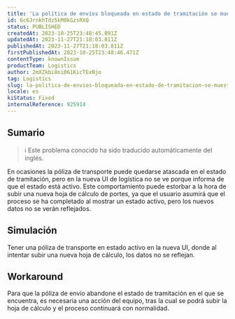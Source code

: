 ```yaml
---
title: 'La política de envíos bloqueada en estado de tramitación se muestra como activa en la nueva interfaz de usuario de logística.'
id: 6c6JrnkhTdz5kM8kGzsRXQ
status: PUBLISHED
createdAt: 2023-10-25T23:48:45.891Z
updatedAt: 2023-11-27T21:18:03.811Z
publishedAt: 2023-11-27T21:18:03.811Z
firstPublishedAt: 2023-10-25T23:48:46.471Z
contentType: knownIssue
productTeam: Logistics
author: 2mXZkbi0oi061KicTExNjo
tag: Logistics
slug: la-politica-de-envios-bloqueada-en-estado-de-tramitacion-se-muestra-como-activa-en-la-nueva-interfaz-de-usuario-de-logistica
locale: es
kiStatus: Fixed
internalReference: 925914
---
```


## Sumario

>ℹ️ Este problema conocido ha sido traducido automáticamente del inglés.


En ocasiones la póliza de transporte puede quedarse atascada en el estado de tramitación, pero en la nueva UI de logística no se ve porque informa de que el estado está activo.
Este comportamiento puede estorbar a la hora de subir una nueva hoja de cálculo de portes, ya que el usuario asumirá que el proceso se ha completado al mostrar un estado activo, pero los nuevos datos no se verán reflejados.



##

## Simulación


Tener una póliza de transporte en estado activo en la nueva UI, donde al intentar subir una nueva hoja de cálculo, los datos no se reflejan.




## Workaround


Para que la póliza de envío abandone el estado de tramitación en el que se encuentra, es necesaria una acción del equipo, tras la cual se podrá subir la hoja de cálculo y el proceso continuará con normalidad.





